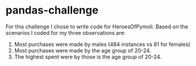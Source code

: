 # pandas-challenge

For this challenge I chose to write code for HeroesOfPymoli.
Based on the scenarios I coded for my three observations are:
  1. Most purchases were made by males (484 instances vs 81 for females)
  2. Most purchases were made by the age group of 20-24.
  3. The highest spent were by those is the age group of 20-24.
